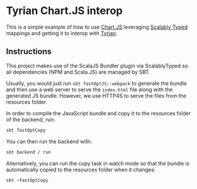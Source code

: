 # Tyrian Chart.JS interop

This is a simple example of how to use [Chart.JS](https://www.chartjs.org)
leveraging [Scalably Typed](https://scalablytyped.org) mappings and getting it
to interop with [Tyrian](https://tyrian.indigoengine.io).

## Instructions

This project makes use of the ScalaJS Bundler plugin via ScalablyTyped so all
dependencies (NPM and Scala.JS) are managed by SBT.

Usually, you would just run `sbt fastOptJS::webpack` to generate the bundle and
then use a web server to serve the `index.html` file along with the generated JS
bundle. However, we use HTTP4S to serve the files from the resources folder.

In order to compile the JavaScript bundle and copy it to the resources folder of
the backend, run:

```bash
sbt fastOptCopy
```

You can then run the backend with:

```bash
sbt backend / run
```

Alternatively, you can run the copy task in watch mode so that the bundle is
automatically copied to the resources folder when it changes:

```bash
sbt ~fastOptCopy
```
